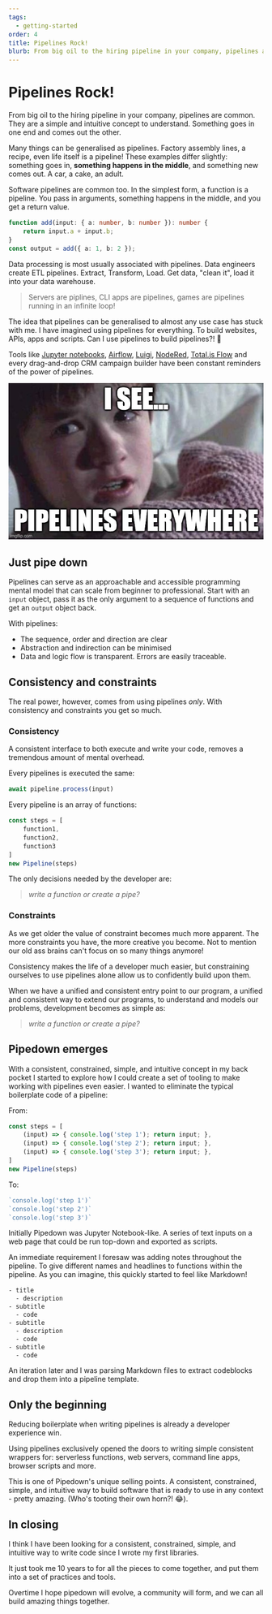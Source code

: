 ```yaml
---
tags:
  - getting-started
order: 4
title: Pipelines Rock!
blurb: From big oil to the hiring pipeline in your company, pipelines are common.
---
```


# Pipelines Rock!

From big oil to the hiring pipeline in your company, pipelines are common. They are a simple and intuitive concept to understand. Something goes in one end and comes out the other. 

Many things can be generalised as pipelines. Factory assembly lines, a recipe, even life itself is a pipeline! These examples differ slightly: something goes in, **something happens in the middle**, and something new comes out. A car, a cake, an adult.

Software pipelines are common too. In the simplest form, a function is a pipeline. You pass in arguments, something happens in the middle, and you get a return value.

```ts skip
function add(input: { a: number, b: number }): number {
    return input.a + input.b;
}
const output = add({ a: 1, b: 2 });
```

Data processing is most usually associated with pipelines. Data engineers create ETL pipelines. Extract, Transform, Load. Get data, "clean it", load it into your data warehouse.

> Servers are piplines, CLI apps are pipelines, games are pipelines running in an infinite loop!

The idea that pipelines can be generalised to almost any use case has stuck with me. I have imagined using pipelines for everything. To build websites, APIs, apps and scripts. Can I use pipelines to build pipelines?! 🤯

Tools like [Jupyter notebooks](https://jupyter.org/), [Airflow](https://airflow.apache.org/), [Luigi](https://luigi.readthedocs.io/en/stable/), [NodeRed](https://nodered.org/), [Total.js Flow](https://www.totaljs.com/flow/) and every drag-and-drop CRM campaign builder have been constant reminders of the power of pipelines.

![alt text](/img/iseepipelines.png)

## Just pipe down

Pipelines can serve as an approachable and accessible programming mental model that can scale from beginner to professional. Start with an `input` object, pass it as the only argument to a sequence of functions and get an `output` object back. 

With pipelines:
-  The sequence, order and direction are clear
-  Abstraction and indirection can be minimised
-  Data and logic flow is transparent. Errors are easily traceable.

## Consistency and constraints

The real power, however, comes from using pipelines _only_. With consistency and constraints you get so much.

### Consistency

A consistent interface to both execute and write your code, removes a tremendous amount of mental overhead. 

Every pipelines is executed the same:

```ts skip
await pipeline.process(input)
```

Every pipeline is an array of functions:

```ts skip
const steps = [
    function1,
    function2,
    function3
]
new Pipeline(steps)
```

The only decisions needed by the developer are: 

> *write a function or create a pipe?*

### Constraints
As we get older the value of constraint becomes much more apparent. The more constraints you have, the more creative you become. Not to mention our old ass brains can't focus on so many things anymore!

Consistency makes the life of a developer much easier, but constraining ourselves to use pipelines alone allow us to confidently build upon them.

When we have a unified and consistent entry point to our program, a unified and consistent way to extend our programs, to understand and models our problems, development becomes as simple as:

> *write a function or create a pipe?*

## Pipedown emerges

With a consistent, constrained, simple, and intuitive concept in my back pocket I started to explore how I could create a set of tooling to make working with pipelines even easier. I wanted to eliminate the typical boilerplate code of a pipeline:

From:
```ts skip
const steps = [
    (input) => { console.log('step 1'); return input; },
    (input) => { console.log('step 2'); return input; },
    (input) => { console.log('step 3'); return input; },
]
new Pipeline(steps)
```

To:
```ts skip
`console.log('step 1')`
`console.log('step 2')`
`console.log('step 3')`
```

Initially Pipedown was Jupyter Notebook-like. A series of text inputs on a web page that could be run top-down and exported as scripts.

An immediate requirement I foresaw was adding notes throughout the pipeline. To give different names and headlines to functions within the pipeline. As you can imagine, this quickly started to feel like Markdown!

```
- title
  - description
- subtitle
  - code
- subtitle
  - description
  - code
- subtitle
  - code
```

An iteration later and I was parsing Markdown files to extract codeblocks and drop them into a pipeline template.

## Only the beginning
Reducing boilerplate when writing pipelines is already a developer experience win.

Using pipelines exclusively opened the doors to writing simple consistent wrappers for: serverless functions, web servers, command line apps, browser scripts and more.

This is one of Pipedown's unique selling points. A consistent, constrained, simple, and intuitive way to build software that is ready to use in any context - pretty amazing. (Who's tooting their own horn?! 😂).

## In closing
I think I have been looking for a consistent, constrained, simple, and intuitive way to write code since I wrote my first libraries.

It just took me 10 years to for all the pieces to come together, and put them into a set of practices and tools.

Overtime I hope pipedown will evolve, a community will form, and we can all build amazing things together.